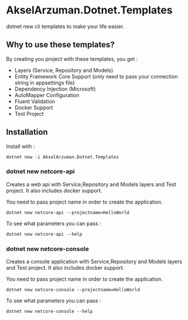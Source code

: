 # AkselArzuman.Dotnet.Templates

dotnet new cli templates to make your life easier.

## Why to use these templates?

By creating you project with these templates, you get :

* Layers (Service, Repository and Models)
* Entity Framework Core Support (only need to pass your connection string in appsettings file)
* Dependency Injection (Microsoft)
* AutoMapper Configuration
* Fluent Validation
* Docker Support
* Test Project

## Installation

Install with :

`dotnet new -i AkselArzuman.Dotnet.Templates`

### dotnet new netcore-api

Creates a web api with Service,Repository and Models layers and Test project. It also includes docker support.

You need to pass project name in order to create the application.

`dotnet new netcore-api --projectname=HelloWorld`

To see what parameters you can pass :

`dotnet new netcore-api --help`

### dotnet new netcore-console

Creates a console application with Service,Repository and Models layers and Test project. It also includes docker support.

You need to pass project name in order to create the application.

`dotnet new netcore-console --projectname=HelloWorld`

To see what parameters you can pass :

`dotnet new netcore-console --help`